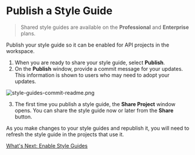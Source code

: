 # Publish a Style Guide

<!-- theme: info -->
>Shared style guides are available on the **Professional** and **Enterprise** plans.  

Publish your style guide so it can be enabled for API projects in the workspace.

1. When you are ready to share your style guide, select **Publish**.
2. On the **Publish** window, provide a commit message for your updates. This information is shown to users who may need to adopt your updates.

![style-guides-commit-readme.png](https://stoplight.io/api/v1/projects/cHJqOjI/images/zhVo8UAEDo4)

3. The first time you publish a style guide, the **Share Project** window opens. You can share the style guide now or later from the **Share** button.

As you make changes to your style guides and republish it, you will need to refresh the style guide in the projects that use it.

[What's Next: Enable Style Guides](d-enable-style-guide.md)